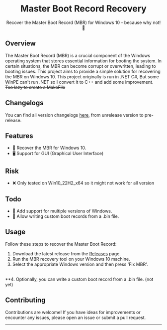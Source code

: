 <h1 align="center">
  Master Boot Record Recovery
</h1>

<p align="center">Recover the Master Boot Record (MBR) for Windows 10 - because why not! 🚀</p>

## Overview

The Master Boot Record (MBR) is a crucial component of the Windows operating system that stores essential information for booting the system. In certain situations, the MBR can become corrupt or overwritten, leading to booting issues. This project aims to provide a simple solution for recovering the MBR on Windows 10. This project originally is run in .NET C#, But some WinPE can't run .NET so I convert it to C++ and add some improvement. ~~Too lazy to create a MakeFile~~

## Changelogs
You can find all version changelogs [here](https://github.com/ThangCNVN/MBRFixer/blob/main/changelogs.md), from unrelease version to pre-release.

## Features

- 🔄 Recover the MBR for Windows 10.
- 🖥️ Support for GUI (Graphical User Interface)

## Risk

- ❌ Only tested on Win10_22H2_x64 so it might not work for all version

## Todo

- 📂 Add support for multiple versions of Windows.
- 💾 Allow writing custom boot records from a .bin file.

## Usage

Follow these steps to recover the Master Boot Record:

1. Download the latest release from the [Releases](https://github.com/ThangCNVN/MBRFixer/releases/tag/pre-release) page.
2. Run the MBR recovery tool on your Windows 10 machine.
3. Select the appropriate Windows version and then press 'Fix MBR'.
<br>
**4. Optionally, you can write a custom boot record from a .bin file. (not yet)

## Contributing

Contributions are welcome! If you have ideas for improvements or encounter any issues, please open an issue or submit a pull request.

---

